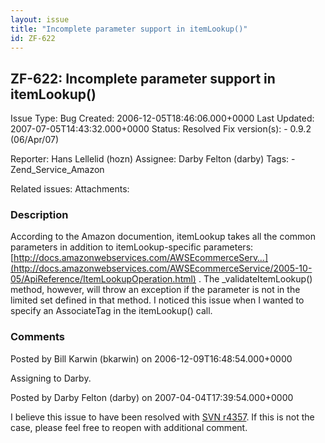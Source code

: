 ```yaml
---
layout: issue
title: "Incomplete parameter support in itemLookup()"
id: ZF-622
---
```


ZF-622: Incomplete parameter support in itemLookup()
----------------------------------------------------

 Issue Type: Bug Created: 2006-12-05T18:46:06.000+0000 Last Updated: 2007-07-05T14:43:32.000+0000 Status: Resolved Fix version(s): - 0.9.2 (06/Apr/07)
 
 Reporter:  Hans Lellelid (hozn)  Assignee:  Darby Felton (darby)  Tags: - Zend\_Service\_Amazon
 
 Related issues: 
 Attachments: 
### Description

According to the Amazon documention, itemLookup takes all the common parameters in addition to itemLookup-specific parameters: [http://docs.amazonwebservices.com/AWSEcommerceServ…](http://docs.amazonwebservices.com/AWSEcommerceService/2005-10-05/ApiReference/ItemLookupOperation.html) . The \_validateItemLookup() method, however, will throw an exception if the parameter is not in the limited set defined in that method. I noticed this issue when I wanted to specify an AssociateTag in the itemLookup() call.

 

 

### Comments

Posted by Bill Karwin (bkarwin) on 2006-12-09T16:48:54.000+0000

Assigning to Darby.

 

 

Posted by Darby Felton (darby) on 2007-04-04T17:39:54.000+0000

I believe this issue to have been resolved with [SVN r4357](http://framework.zend.com/fisheye/changelog/Zend_Framework/?cs=4357). If this is not the case, please feel free to reopen with additional comment.

 

 